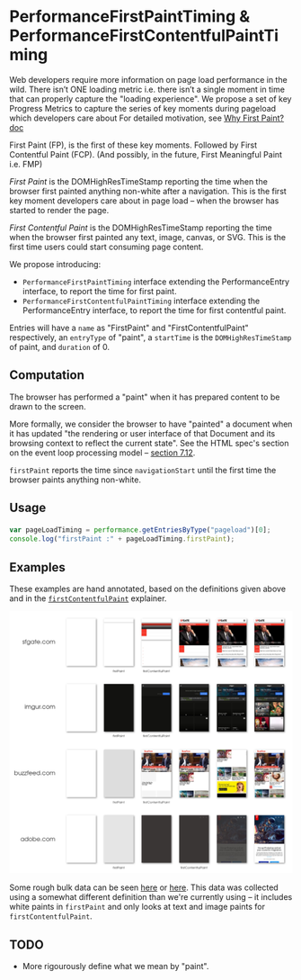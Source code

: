 # PerformanceFirstPaintTiming & PerformanceFirstContentfulPaintTiming

Web developers require more information on page load performance in the wild. 
There isn’t ONE loading metric i.e. there isn’t a single moment in time that can properly capture the "loading experience".
We propose a set of key Progress Metrics to capture the series of key moments during pageload which developers care about
For detailed motivation, see [Why First Paint? doc](https://docs.google.com/document/d/1wdxSXo_jctZjdPaJeTtYYFF-rLtUFxrU72_7h9qbQaM/edit)

First Paint (FP), is the first of these key moments. Followed by First Contentful Paint (FCP).
(And possibly, in the future, First Meaningful Paint i.e. FMP)

*First Paint* is the DOMHighResTimeStamp reporting the time when the browser first painted anything non-white after a navigation. This is the first key moment developers care about in page load – when the browser has started to render the page.

*First Contentful Paint* is the DOMHighResTimeStamp reporting the time when the browser first painted any text, image, canvas, or SVG. This is the first time users could start consuming page content.


We propose introducing:

* `PerformanceFirstPaintTiming` interface extending the PerformanceEntry interface, to report the time for first paint.
* `PerformanceFirstContentfulPaintTiming` interface extending the PerformanceEntry interface, to report the time for first contentful paint.

Entries will have a `name` as "FirstPaint" and "FirstContentfulPaint" respectively, an `entryType` of "paint", a `startTime` is the `DOMHighResTimeStamp` of paint, and `duration` of 0.

## Computation
The browser has performed a "paint" when it has prepared content to be drawn to the screen.

More formally, we consider the browser to have "painted" a document when it has updated "the rendering or user interface of that Document and its browsing context to reflect the current state". See the HTML spec's section on the event loop processing model – [section 7.12](https://html.spec.whatwg.org/multipage/webappapis.html#event-loop-processing-model).

`firstPaint` reports the time since `navigationStart` until the first time the browser paints anything non-white.

## Usage

```javascript
var pageLoadTiming = performance.getEntriesByType("pageload")[0];
console.log("firstPaint :" + pageLoadTiming.firstPaint);
```

## Examples

These examples are hand annotated, based on the definitions given above and in the [`firstContentfulPaint`](https://github.com/tdresser/time-to-first-contentful-paint/blob/master/README.md) explainer.

![Web page filmstrips with annotated first paint times.](filmstrip.png)

Some rough bulk data can be seen [here](https://docs.google.com/spreadsheets/d/1i0-tOtZP21m3DjBJflUJYao9-WAKwWV2p9WFlVhVivg/edit#gid=1447332636) or [here](https://docs.google.com/spreadsheets/d/1nGauGA3EvN8NBC3ErWjLd8Bz-NzmmEa6q6UP5KhfgeA/edit#gid=0). This data was collected using a somewhat different definition than we're currently using – it includes white paints in `firstPaint` and only looks at text and image paints for `firstContentfulPaint`.

## TODO
* More rigourously define what we mean by "paint".
